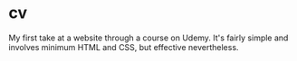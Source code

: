 # cv
My first take at a website through a course on Udemy. It's fairly simple and involves minimum HTML and CSS, but effective nevertheless.
